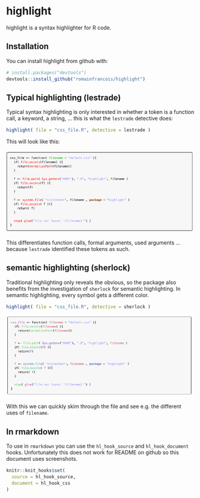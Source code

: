 
highlight
=========

highlight is a syntax highlighter for R code.

Installation
------------

You can install highlight from github with:

``` r
# install.packages("devtools")
devtools::install_github("romainfrancois/highlight")
```

Typical highlighting (lestrade)
-------------------------------

Typical syntax highlighting is only interested in whether a token is a function call, a keyword, a string, ... this is what the `lestrade` detective does:

``` r
highlight( file = "css_file.R", detective = lestrade )
```

This will look like this:

![](img/lestrade.png)

This differentiates <span class="functioncall">function calls</span>, <span class="symbol_formalargs">formal arguments</span>, <span class="symbol_argument">used arguments</span> ... because `lestrade` identified these tokens as such.

semantic highlighting (sherlock)
--------------------------------

Traditional highlighting only reveals the obvious, so the package also benefits from the investigation of `sherlock` for semantic highlighting. In semantic highlighting, every symbol gets a different color.

``` r
highlight( file = "css_file.R", detective = sherlock )
```

![](img/sherlock.png)

With this we can quickly skim through the file and see e.g. the different uses of `filename`.

In rmarkdown
------------

To use in `rmarkdown` you can use the `hl_hook_source` and `hl_hook_document` hooks. Unfortunately this does not work for README on github so this document uses screenshots.

``` r
knitr::knit_hooks$set( 
  source = hl_hook_source, 
  document = hl_hook_css
)
```
